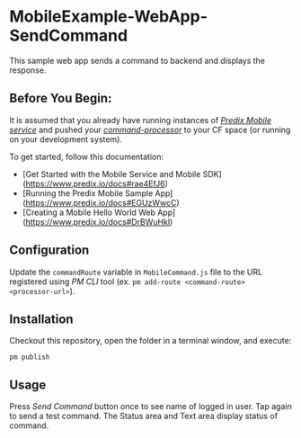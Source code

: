 # MobileExample-WebApp-SendCommand
This sample web app sends a command to backend and displays the response.

## Before You Begin:
It is assumed that you already have running instances of [_Predix Mobile service_](https://www.predix.io/docs#rae4EfJ6) and pushed your [_command-processor_](https://github.com/PredixDev/MobileExample-Microservice-CommandProcessor) to your CF space (or running on your development system). 

To get started, follow this documentation:
* [Get Started with the Mobile Service and Mobile SDK] (https://www.predix.io/docs#rae4EfJ6) 
* [Running the Predix Mobile Sample App] (https://www.predix.io/docs#EGUzWwcC)
* [Creating a Mobile Hello World Web App] (https://www.predix.io/docs#DrBWuHkl) 


## Configuration

Update the `commandRoute` variable in `MobileCommand.js` file to the URL registered using _PM CLI_ tool (ex. `pm add-route <command-route> <processor-url>`).

## Installation

Checkout this repository, open the folder in a terminal window, and execute:

```
pm publish
```

## Usage
Press _Send Command_ button once to see name of logged in user. Tap again to send a test command. The Status area and Text area display status of command.
